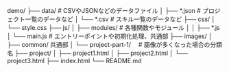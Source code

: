 demo/
├── data/ # CSVやJSONなどのデータファイル
│ ├── *.json # プロジェクト一覧のデータなど
│ └── *.csv # スキル一覧のデータなど
├── css/
│ └── style.css
├── js/
│ ├── modules/ # 各種関数やモジュール
│ │ ├── *.js
│ └── main.js # エントリーポイントや初期化処理、共通部
├── images/
│ ├── common/ 共通部
│ └── project-part-1/　 # 画像が多くなった場合の分類名
├── project/
│ ├── project1.html
│ ├── project2.html
│ └── project3.html
├── index.html
└── README.md 